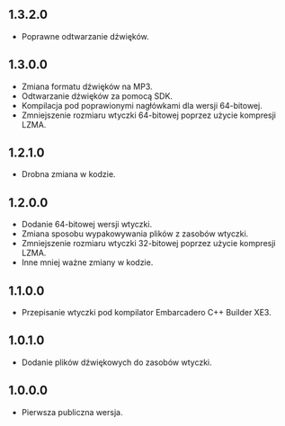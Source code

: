 1.3.2.0
-----
* Poprawne odtwarzanie dźwięków.

1.3.0.0
-----
* Zmiana formatu dźwięków na MP3.
* Odtwarzanie dźwięków za pomocą SDK.
* Kompilacja pod poprawionymi nagłówkami dla wersji 64-bitowej.
* Zmniejszenie rozmiaru wtyczki 64-bitowej poprzez użycie kompresji LZMA.

1.2.1.0
-----
* Drobna zmiana w kodzie.

1.2.0.0
-----
* Dodanie 64-bitowej wersji wtyczki.
* Zmiana sposobu wypakowywania plików z zasobów wtyczki.
* Zmniejszenie rozmiaru wtyczki 32-bitowej poprzez użycie kompresji LZMA.
* Inne mniej ważne zmiany w kodzie.

1.1.0.0
-----
* Przepisanie wtyczki pod kompilator Embarcadero C++ Builder XE3.

1.0.1.0
-----
* Dodanie plików dźwiękowych do zasobów wtyczki.

1.0.0.0
-----
* Pierwsza publiczna wersja.